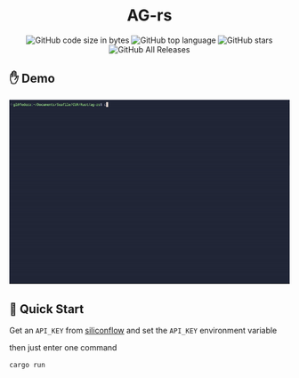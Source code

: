 <h1 align="center">AG-rs</h1>

<div align="center">
  <img alt="GitHub code size in bytes" src="https://img.shields.io/github/languages/code-size/TwinklerG/ag-rs">
  <img alt="GitHub top language" src="https://img.shields.io/github/languages/top/TwinklerG/ag-rs">
  <img alt="GitHub stars" src="https://img.shields.io/github/stars/TwinklerG/ag-rs">
  <img alt="GitHub All Releases" src="https://img.shields.io/github/downloads/TwinklerG/ag-rs/total">
</div>

## ✋ Demo

![demo](./README.assets/demo.gif)

## 🚀 Quick Start

Get an `API_KEY` from [siliconflow](https://cloud.siliconflow.cn/account/ak) and set the `API_KEY` environment variable

then just enter one command

```shell
cargo run
```
